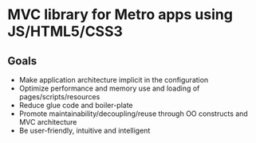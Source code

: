 
MVC library for Metro apps using JS/HTML5/CSS3
==============================================

Goals
-----

- Make application architecture implicit in the configuration
- Optimize performance and memory use and loading of pages/scripts/resources
- Reduce glue code and boiler-plate
- Promote maintainability/decoupling/reuse through OO constructs and MVC architecture
- Be user-friendly, intuitive and intelligent